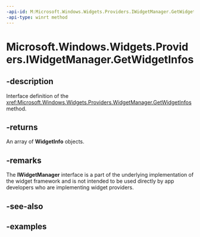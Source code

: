 ```yaml
---
-api-id: M:Microsoft.Windows.Widgets.Providers.IWidgetManager.GetWidgetInfos
-api-type: winrt method
---
```


# Microsoft.Windows.Widgets.Providers.IWidgetManager.GetWidgetInfos

<!--
public Microsoft.Windows.Widgets.Providers.WidgetInfo[] GetWidgetInfos ();
-->


## -description

Interface definition of the <xref:Microsoft.Windows.Widgets.Providers.WidgetManager.GetWidgetInfos> method.

## -returns

An array of **WidgetInfo** objects.

## -remarks

The **IWidgetManager** interface is a part of the underlying implementation of the widget framework and is not intended to be used directly by app developers who are implementing widget providers.

## -see-also

## -examples


